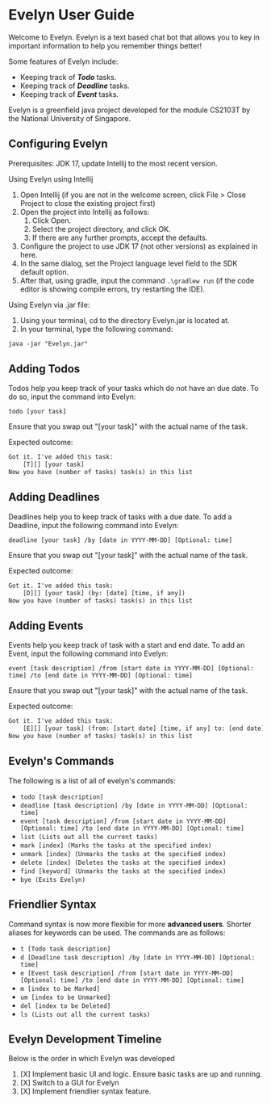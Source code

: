 # Evelyn User Guide

Welcome to Evelyn. Evelyn is a text based chat bot that allows you to key in important information to help you remember things better!

Some features of Evelyn include:
- Keeping track of **_Todo_** tasks.
- Keeping track of **_Deadline_** tasks.
- Keeping track of **_Event_** tasks.

Evelyn is a greenfield java project developed for the module CS2103T by the National University of Singapore.

## Configuring Evelyn
Prerequisites: JDK 17, update Intellij to the most recent version.

Using Evelyn using Intellij
1. Open Intellij (if you are not in the welcome screen, click File > Close Project to close the existing project first)
2. Open the project into Intellij as follows:
   1. Click Open.
   2. Select the project directory, and click OK.
   3. If there are any further prompts, accept the defaults.
3. Configure the project to use JDK 17 (not other versions) as explained in here.
4. In the same dialog, set the Project language level field to the SDK default option.
5. After that, using gradle, input the command `.\gradlew run` (if the code editor is showing compile errors, try restarting the IDE).

Using Evelyn via .jar file:
1. Using your terminal, cd to the directory Evelyn.jar is located at.
2. In your terminal, type the following command:
```dtd
java -jar "Evelyn.jar"
```

## Adding Todos
Todos help you keep track of your tasks which do not have an due date.
To do so, input the command into Evelyn:

`todo [your task]` 

Ensure that you swap out "[your task]" with the actual name of the task.

Expected outcome:
```dtd
Got it. I've added this task:
    [T][] [your task]
Now you have (number of tasks) task(s) in this list 
```

## Adding Deadlines
Deadlines help you to keep track of tasks with a due date.
To add a Deadline, input the following command into Evelyn:

`deadline [your task] /by [date in YYYY-MM-DD] [Optional: time]`

Ensure that you swap out "[your task]" with the actual name of the task.

Expected outcome:
```dtd
Got it. I've added this task:
    [D][] [your task] (by: [date] [time, if any]) 
Now you have (number of tasks) task(s) in this list
```

## Adding Events
Events help you keep track of task with a start and end date.
To add an Event, input the following command into Evelyn:

`event [task description] /from [start date in YYYY-MM-DD] [Optional: time] /to [end date in YYYY-MM-DD] [Optional: time]`

Ensure that you swap out "[your task]" with the actual name of the task.

Expected outcome:
```dtd
Got it. I've added this task:
    [E][] [your task] (from: [start date] [time, if any] to: [end date] [time, if any]) 
Now you have (number of tasks) task(s) in this list
```

## Evelyn's Commands
The following is a list of all of evelyn's commands:

- `todo [task description]`
- `deadline [task description] /by [date in YYYY-MM-DD] [Optional: time]`
- `event [task description] /from [start date in YYYY-MM-DD] [Optional: time] /to [end date in YYYY-MM-DD] [Optional: time]`
- `list (Lists out all the current tasks)`
- `mark [index] (Marks the tasks at the specified index)`
- `unmark [index] (Unmarks the tasks at the specified index)`
- `delete [index] (Deletes the tasks at the specified index)`
- `find [keyword] (Unmarks the tasks at the specified index)`
- `bye (Exits Evelyn)`

## Friendlier Syntax
Command syntax is now more flexible for more **advanced users**. Shorter aliases for keywords can be used.
The commands are as follows:

- `t [Todo task description]`
- `d [Deadline task description] /by [date in YYYY-MM-DD] [Optional: time]`
- `e [Event task description] /from [start date in YYYY-MM-DD] [Optional: time] /to [end date in YYYY-MM-DD] [Optional: time]`
- `m [index to be Marked]`
- `um [index to be Unmarked]`
- `del [index to be Deleted]`
- `ls (Lists out all the current tasks)`

## Evelyn Development Timeline
Below is the order in which Evelyn was developed

1. [X] Implement basic UI and logic. Ensure basic tasks are up and running.
2. [X] Switch to a GUI for Evelyn
3. [X] Implement friendlier syntax feature.

